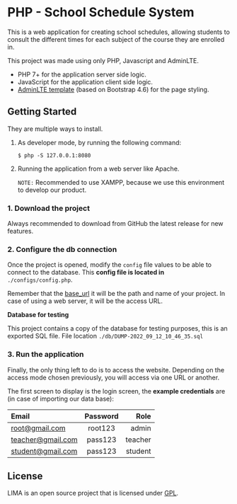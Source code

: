 # PHP - School Schedule System

This is a web application for creating school schedules, allowing students to consult the different times for each subject of the course they are enrolled in.

This project was made using only PHP, Javascript and AdminLTE.

- PHP 7+ for the application server side logic.
- JavaScript for the application client side logic.
- [AdminLTE template]() (based on Bootstrap 4.6) for the page styling.

## Getting Started

They are multiple ways to install.

1. As developer mode, by running the following command:
   ```
   $ php -S 127.0.0.1:8080
   ```
2. Running the application from a web server like Apache.

   `NOTE:` Recommended to use XAMPP, because we use this environment to develop our product.

### 1. Download the project

Always recommended to download from GitHub the latest release for new features.

### 2. Configure the db connection

Once the project is opened, modify the `config` file values to be able to connect to the database. This **config file is located in** `./configs/config.php`.

Remember that the <ins>base_url</ins> it will be the path and name of your project. In case of using a web server, it will be the access URL.

**Database for testing**

This project contains a copy of the database for testing purposes, this is an exported SQL file. File location `./db/DUMP-2022_09_12_10_46_35.sql`

### 3. Run the application

Finally, the only thing left to do is to access the website. Depending on the access mode chosen previously, you will access via one URL or another.

The first screen to display is the login screen, the **example credentials** are (in case of importing our data base):

| Email             | Password |    Role |
| :---------------- | :------: | ------: |
| root@gmail.com    | root123  |   admin |
| teacher@gmail.com | pass123  | teacher |
| student@gmail.com | pass123  | student |

## License

LIMA is an open source project that is licensed under [GPL](https://opensource.org/licenses/GPL-2.0).
